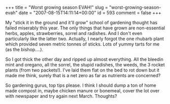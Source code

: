 +++
title = "Worst growing season EVAH!"
slug = "worst-growing-season-evah"
date = "2007-08-15T14:11:14+00:00"
id = 593
comment = false
+++

My "stick it in the ground and it'll grow" school of gardening thought has failed miserably this year. The only things that have grown are non-essential herbs, apples, strawberries, sorrel and radishes. And I don't even particularly like the latter two. Actually, I nearly forgot the one rhubarb plant which provided seven metric tonnes of sticks. Lots of yummy tarts for me (as the bishop....).

So I got thick the other day and ripped up almost everything. All the bleedin mint and oregano, all the sorrel, the stupid radishes, the weeds, the 3 rocket plants (from two packets!). I've laid them flat on the bed to rot down but it made me think, surely that is a net zero as far as nutrients are concerned?

So gardening gurus, top tips please. I think I should dump a ton of home made compost in, maybe chicken manure or bonemeal, cover the lot over with newspaper and try again next March. Thoughts?
